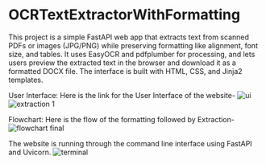 # OCRTextExtractorWithFormatting

This project is a simple FastAPI web app that extracts text from scanned PDFs or images (JPG/PNG) while preserving formatting like alignment, font size, and tables. It uses EasyOCR and pdfplumber for processing, and lets users preview the extracted text in the browser and download it as a formatted DOCX file. The interface is built with HTML, CSS, and Jinja2 templates.

User Interface:
Here is the link for the User Interface of the website-
![ui](https://github.com/user-attachments/assets/214551a2-d17f-402b-a747-bb71d038201c)
![extraction 1](https://github.com/user-attachments/assets/2ce59cbd-8517-4696-9b19-56e2a11362ef)

Flowchart:
Here is the flow of the formatting followed by Extraction-
![flowchart final](https://github.com/user-attachments/assets/886d0813-518a-445a-93aa-e01f00cf522c)

The website is running through the command line interface using FastAPI and Uvicorn.
![terminal](https://github.com/user-attachments/assets/58a48992-1286-4546-ad5c-daa09d31fc71)

